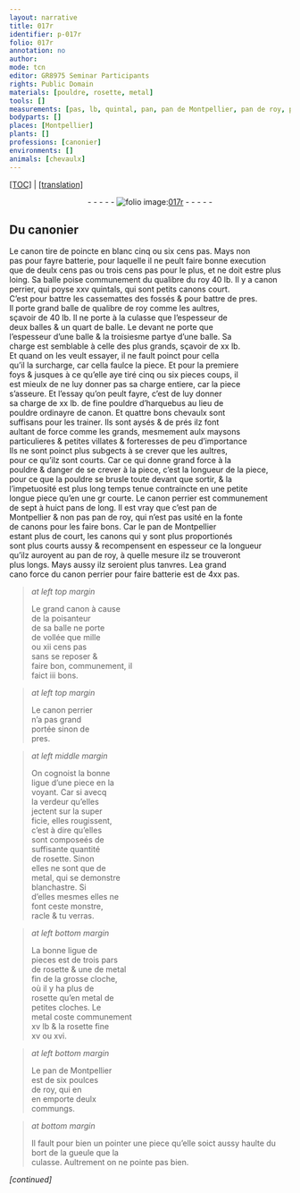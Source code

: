 ```yaml
---
layout: narrative
title: 017r
identifier: p-017r
folio: 017r
annotation: no
author:
mode: tcn
editor: GR8975 Seminar Participants
rights: Public Domain
materials: [pouldre, rosette, metal]
tools: []
measurements: [pas, lb, quintal, pan, pan de Montpellier, pan de roy, pars, poulces de roy]
bodyparts: []
places: [Montpellier]
plants: []
professions: [canonier]
environments: []
animals: [chevaulx]
---
```


<p><a href="{{ site.baseurl }}/normalized/">[TOC]</a> | <a href="{{ site.baseurl }}/texts/p-017r_tl/" target="_blank">[translation]</a></p><div class="folio" align="center">- - - - - <a href="http://gallica.bnf.fr/ark:/12148/btv1b10500001g/f39.image" target="_blank"><img src="https://cu-mkp.github.io/2017-workshop-edition/assets/photo-icon.png" alt="folio image: " style="display:inline-block; margin-bottom:-3px;"/>017r</a> - - - - - </div>  
  

## Du <span class="pro">canonier</span>

 
 Le canon tire de poincte en blanc cinq ou six cens <span class="ms">pas</span>. Mays non<br/> pas pour fayre batterie, pour laquelle il ne peult faire bonne execution<br/> que de deulx cens <span class="ms">pas</span> ou trois cens <span class="del"><span class="ms">pas</span></span> pour le plus, et ne doit estre plus<br/> loing. Sa balle poise co<span class="exp">mmun</span>ement du qualibre du roy 40 <span class="ms">lb</span>. Il y a canon<br/> perrier, qui poyse xxv <span class="ms">quintal</span>s, qui sont petits canons court.<br/> C’est pour battre les cassemattes des fossés & pour battre de pres.<br/> Il porte grand balle de qualibre de roy co<span class="exp">mm</span>e les aultres,<br/> sçavoir de 40 <span class="ms">lb</span>. Il ne porte à la culasse que l’espesseur de<br/> deux balles & un quart de balle. Le devant ne porte que<br/> l’espesseur d’une balle & la troisiesme partye d’une balle. Sa<br/> charge est semblable à celle des plus grands, sçavoir de xx <span class="sup"><span class="ms">lb</span></span>.<br/> Et quand on les veult essayer, <span class="del"><span class="ill"></span></span> il ne fault poinct pour cella<br/> qu’il la surcharge, car cella faulce la piece. Et pour la premiere<br/> foys & jusques à ce qu’elle aye tiré cinq ou six <span class="del">pieces</span> coups, il<br/> est mieulx de ne luy donner pas sa charge entiere, car la piece<br/> s’asseure. Et l’essay qu’on peult fayre, c’est de luy donner<br/> sa charge de xx <span class="ms">lb</span>. de fine <span class="m">pouldre</span> d’harquebus au lieu de<br/> <span class="m">pouldre</span> ordinayre de canon. Et quattre bons <span class="al">chevaulx</span> sont<br/> suffisans pour les trainer. Ils sont aysés & de prés ilz font<br/> aultant de force co<span class="exp">mm</span>e les grands, mesmement aulx maysons<br/> particulieres & petites villates & forteresses de peu d’importa<span class="exp">n</span>ce<br/> Ils ne sont poinct plus subgects à se crever que les aultres,<br/> pour ce qu’ilz sont courts. Car ce qui donne grand force à la<br/> <span class="m">pouldre</span> & danger de se crever <span class="add">à la piece</span>, c’est la longueur de la piece,<br/> pour ce que la <span class="m">pouldre</span> se brusle toute devant que sortir, & <span class="del">la</span><br/> l’impetuosité est plus long temps tenue contraincte en une <span class="del">petite</span><br/> longue piece qu’en une <span class="del">gr</span> courte. Le canon perrier est co<span class="exp">mmun</span>em<span class="exp">ent</span><br/> de sept à huict <span class="ms">pan</span>s de long. Il est vray que c’est <span class="ms">pan de<br/> <span class="pl">Montpellier</span></span> & non pas <span class="ms">pan de roy</span>, qui n’est pas usité en la fonte<br/> de canons pour les faire bons. Car le <span class="ms">pan de <span class="pl">Montpellier</span></span><br/> estant plus <span class="del">de</span> court, les canons qui y sont <span class="del">plus</span> proportionés<br/> sont plus courts aussy & recompensent en espesseur <span class="del">ce</span> la longueur<br/> qu’ilz auroyent au <span class="ms">pan de roy</span>, à quelle mesure ilz se trouveront<br/> plus longs. Mays aussy ilz seroient plus tanvres. L<span class="del">e</span>a <span class="del">grand</span><br/> <span class="del">cano</span> force du canon perrier pour faire batterie est de 4xx <span class="ms">pas</span>.
 
> *at left top margin*
> 
> 
>   Le <span class="add">grand</span> canon à cause<br/> de la poisanteur<br/> de sa balle ne porte<br/> de vollée que mille<br/> ou xii cens <span class="ms">pas</span><br/> sans se reposer &<br/> faire bon, co<span class="exp">mmun</span>em<span class="exp">ent</span>, il<br/> faict iii bons.
 
> *at left top margin*
> 
> 
>   Le canon perrier<br/> n’a pas grand<br/> portée sinon de<br/> pres.
 
> *at left middle margin*
> 
> 
>   On cognoist la bonne<br/> ligue d’une piece en la<br/> voyant. Car si avecq<br/> la verdeur qu’elles<br/> jectent sur la super<br/> ficie, elles rougissent,<br/> c’est à dire qu’elles<br/> sont composeés de<br/> suffisante quantité<br/> de <span class="m">rosette</span>. Sinon<br/> elles ne sont que de<br/> <span class="m">metal</span>, qui se demo<span class="exp">n</span>stre<br/> blanchastre. Si<br/> d’elles mesmes elles ne<br/> font ceste monstre,<br/> racle & tu verras.
 
> *at left bottom margin*
> 
> 
>   La bonne ligue de<br/> pieces est de trois <span class="ms">pars</span><br/> de <span class="m">rosette</span> & une de <span class="m">metal</span><br/> fin de <span class="del">la</span> grosse cloche,<br/> où il y ha plus de<br/> <span class="m">rosette</span> qu’en <span class="m">metal</span> de<br/> petites cloches. Le<br/> <span class="m">metal</span> coste communem<span class="exp">ent</span><br/> xv <span class="cn">lb</span> & la <span class="m">rosette</span> fine<br/> xv ou xvi.
 
> *at left bottom margin*
> 
> 
>   Le <span class="ms">pan de <span class="pl">Montpellier</span></span><br/> est de six <span class="ms">poulces<br/> de roy</span>, qui en<br/> en emporte deulx<br/> commungs.
 
> *at bottom margin*
> 
> 
>   Il fault pour bien <span class="del">un</span> pointer une piece qu’elle soict aussy haulte du bort de la gueule que la<br/> culasse. Aultrement on ne pointe pas bien.
 
*[continued]*
 
